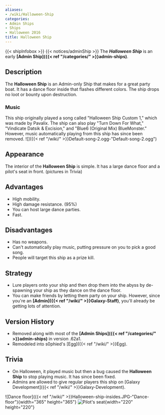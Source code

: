 ```yaml
---
aliases:
- /wiki/Halloween-Ship
categories:
- Admin Ships
- Ships
- Halloween 2016
title: Halloween Ship
---
```


{{< shipInfobox >}} {{< notices/adminShip >}} The **_Halloween Ship_** is an early **[Admin Ship]({{< ref "/categories/" >}}admin-ships)**. 

## Description

The **Halloween Ship** is an Admin-only Ship that makes for a great party boat. It has a dance floor inside that flashes different colors. The ship drops no loot or bounty upon destruction.

### Music

This ship originally played a song called "Halloween Ship Custom 1," which was made by Pavalix. The ship can also play "Turn Down For What," "Vindicate Datsik & Excision," and "Blue6 (Original Mix) BlueMonster." However, music automatically playing from this ship has since been removed. ![]({{< ref "/wiki/" >}}Default-song-2.ogg‎-"Default-song-2.ogg‎")

## Appearance

The interior of the **Halloween Ship** is simple. It has a large dance floor and a pilot's seat in front. (pictures in Trivia)

## Advantages

- High mobility.
- High damage resistance. (95%)
- You can host large dance parties.
- Fast.

## Disadvantages

- Has no weapons.
- Can't automatically play music, putting pressure on you to pick a good song.
- People will target this ship as a prize kill.

## Strategy

- Lure players onto your ship and then drop them into the abyss by de-spawning your ship as they dance on the dance floor.
- You can make friends by letting them party on your ship. However, since you're an **[Admin]({{< ref "/wiki/" >}}Galaxy-Staff)**, you'll already be getting lots of attention.

## Version History 

- Removed along with most of the **[Admin Ships]({{< ref "/categories/" >}}admin-ships)** in version .62a1.
- Remodeled into s0phied's [Egg]({{< ref "/wiki/" >}}Egg).

## Trivia

- On Halloween, it played music but then a bug caused the **Halloween Ship** to stop playing music. It has since been fixed.
- Admins are allowed to give regular players this ship on [Galaxy Development]({{< ref "/wiki/" >}}Galaxy-Development).

![Dance floor]({{< ref "/wiki/" >}}Halloween-ship-insides.JPG-"Dance-floor"){width="365" height="365"} ![Pilot's
seat](Halloween_ship_insides2.JPG "Pilot's seat"){width="220" height="220"}